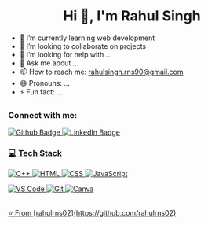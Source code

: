 <h1 align="center">Hi 👋, I'm Rahul Singh</h1>

- 🌱 I’m currently learning web development 
- 👯 I’m looking to collaborate on projects 
- 🤔 I’m looking for help with ...
- 💬 Ask me about ...
- 📫 How to reach me: rahulsingh.rns90@gmail.com 
- 😄 Pronouns: ...
- ⚡ Fun fact: ...
<!--
**rahulrns02/rahulrns02** is a ✨ _special_ ✨ repository because its `README.md` (this file) appears on your GitHub profile.
-->
### Connect with me:
<div id="badges">
  <a href="https://github.com/rahulrns02">
    <img src="https://img.shields.io/badge/Github-white?style=for-the-badge&logo=Github&logoColor=black" alt="Github Badge"/>
  </a>
   <a href="https://www.linkedin.com/in/rahul-singh-707273302">
    <img src="https://img.shields.io/badge/linkedin-purple?style=for-the-badge&logo=linkedin&logoColor=white" alt="LinkedIn Badge"/>
     
### 💻 Tech Stack

![C++](https://img.shields.io/badge/C++-00599C?style=for-the-badge&logo=cplusplus&logoColor=white)
![HTML](https://img.shields.io/badge/HTML5-E34F26?style=for-the-badge&logo=html5&logoColor=white)
![CSS](https://img.shields.io/badge/CSS3-1572B6?style=for-the-badge&logo=css3&logoColor=white)
![JavaScript](https://img.shields.io/badge/JavaScript-F7DF1E?style=for-the-badge&logo=javascript&logoColor=black)

![VS Code](https://img.shields.io/badge/VS%20Code-007ACC?style=for-the-badge&logo=visual-studio-code&logoColor=white)
![Git](https://img.shields.io/badge/Git-F05032?style=for-the-badge&logo=git&logoColor=white)
![Canva](https://img.shields.io/badge/Canva-00C4CC?style=for-the-badge&logo=canva&logoColor=white)




<br>
⭐️ From [rahulrns02](https://github.com/rahulrns02)
